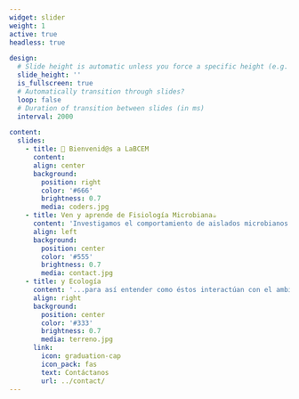```yaml
---
widget: slider
weight: 1
active: true
headless: true

design:
  # Slide height is automatic unless you force a specific height (e.g. '400px')
  slide_height: ''
  is_fullscreen: true
  # Automatically transition through slides?
  loop: false
  # Duration of transition between slides (in ms)
  interval: 2000

content:
  slides:
    - title: 👋 Bienvenid@s a LaBCEM
      content: 
      align: center
      background:
        position: right
        color: '#666'
        brightness: 0.7
        media: coders.jpg
    - title: Ven y aprende de Fisiología Microbiana☕️
      content: 'Investigamos el comportamiento de aislados microbianos...'
      align: left
      background:
        position: center
        color: '#555'
        brightness: 0.7 
        media: contact.jpg
    - title: y Ecología
      content: '...para así entender como éstos interactúan con el ambiente.'
      align: right
      background:
        position: center
        color: '#333'
        brightness: 0.7
        media: terreno.jpg
      link:
        icon: graduation-cap
        icon_pack: fas
        text: Contáctanos
        url: ../contact/
---
```

